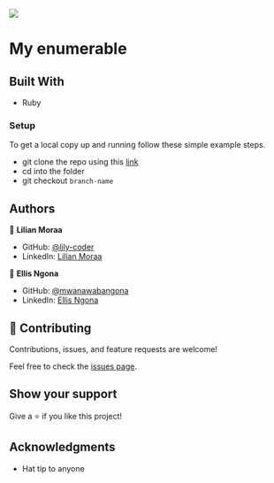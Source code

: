 ![](https://img.shields.io/badge/Microverse-blueviolet)

# My enumerable

> 
## Built With

- Ruby

### Setup
To get a local copy up and running follow these simple example steps.

- git clone the repo using this [link](https://github.com/lily-coder/my-enumerable.git)
- cd into the folder
- git checkout `branch-name`
## Authors

👤 **Lilian Moraa**

- GitHub: [@lily-coder](https://github.com/lily-coder/)
- LinkedIn: [Lilian Moraa](https://www.linkedin.com/in/lilian-moraa-99950b1b8/)


👤 **Ellis Ngona**

- GitHub: [@mwanawabangona](https://github.mwanawabangona/)
- LinkedIn: [Ellis Ngona](https://https://www.linkedin.com/in/ellisngona/)


## 🤝 Contributing

Contributions, issues, and feature requests are welcome!

Feel free to check the [issues page](https://github.com/lily-coder/my-enumerable/issues).

## Show your support

Give a ⭐️ if you like this project!

## Acknowledgments

- Hat tip to anyone 
